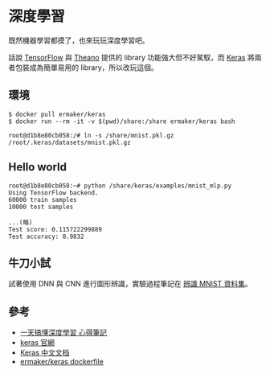 # 深度學習

既然機器學習都摸了，也來玩玩深度學習吧。

話說 [TensorFlow](https://www.tensorflow.org/) 與 [Theano](http://deeplearning.net/software/theano/) 提供的 library 功能強大但不好駕馭，而 [Keras](https://keras.io/) 將兩者包裝成為簡單易用的 library，所以改玩這個。

## 環境
```shell
$ docker pull ermaker/keras
$ docker run --rm -it -v $(pwd)/share:/share ermaker/keras bash
```

```shell
root@d1b8e80cb058:/# ln -s /share/mnist.pkl.gz /root/.keras/datasets/mnist.pkl.gz
```

## Hello world
```shell
root@d1b8e80cb058:~# python /share/keras/examples/mnist_mlp.py
Using TensorFlow backend.
60000 train samples
10000 test samples

...(略)
Test score: 0.115722299889
Test accuracy: 0.9832
```

## 牛刀小試
試著使用 DNN 與 CNN 進行圖形辨識，實驗過程筆記在 [辨識 MNIST 資料集](mnist.md)。

## 參考
- [一天搞懂深度學習 心得筆記](https://github.com/hugolu/learning-notes/blob/master/deep-learning.md)
- [keras 官網](https://keras.io/)
- [Keras 中文文档](https://keras-cn.readthedocs.io/en/latest/)
- [ermaker/keras dockerfile](https://hub.docker.com/r/ermaker/keras/)
